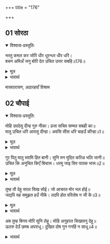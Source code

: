+++
title = "176"

+++


## 01 सोरठा
<details open><summary>विश्वास-प्रस्तुतिः</summary>

भरतु कमल कर जोरि धीर धुरन्धर धीर धरि।  
बचन अमिअँ जनु बोरि देत उचित उत्तर सबहि॥176॥  
</details>
<details><summary>मूल</summary>

भरतु कमल कर जोरि धीर धुरन्धर धीर धरि।  
बचन अमिअँ जनु बोरि देत उचित उत्तर सबहि॥176॥  
</details>

<details><summary>भावार्थ</summary>

धैर्य की धुरी को धारण करने वाले भरतजी धीरज धरकर, कमल के समान हाथों को जोडकर, वचनों को मानो अमृत में डुबाकर सबको उचित उत्तर देने लगे-॥176॥  
</details>


मासपारायण, अठारहवाँ विश्राम  




## 02 चौपाई
<details open><summary>विश्वास-प्रस्तुतिः</summary>

मोहि उपदेसु दीन्ह गुरु नीका। प्रजा सचिव सम्मत सबही का॥  
मातु उचित धरि आयसु दीन्हा। अवसि सीस धरि चाहउँ कीन्हा॥1॥  
</details>
<details><summary>मूल</summary>

मोहि उपदेसु दीन्ह गुरु नीका। प्रजा सचिव सम्मत सबही का॥  
मातु उचित धरि आयसु दीन्हा। अवसि सीस धरि चाहउँ कीन्हा॥1॥  
</details>

<details><summary>भावार्थ</summary>

गुरुजी ने मुझे सुन्दर उपदेश दिया। (फिर) प्रजा, मन्त्री आदि सभी को यही सम्मत है। माता ने भी उचित समझकर ही आज्ञा दी है और मैं भी अवश्य उसको सिर चढाकर वैसा ही करना चाहता हूँ॥1॥  
</details>

गुर पितु मातु स्वामि हित बानी। सुनि मन मुदित करिअ भलि जानी॥  
उचित कि अनुचित किएँ बिचारू। धरमु जाइ सिर पातक भारू॥2॥  

<details><summary>मूल</summary>

गुर पितु मातु स्वामि हित बानी। सुनि मन मुदित करिअ भलि जानी॥  
उचित कि अनुचित किएँ बिचारू। धरमु जाइ सिर पातक भारू॥2॥  
</details>

<details><summary>भावार्थ</summary>

(क्योङ्कि) गुरु, पिता, माता, स्वामी और सुहृद् (मित्र) की वाणी सुनकर प्रसन्न मन से उसे अच्छी समझकर करना (मानना) चाहिए। उचित-अनुचित का विचार करने से धर्म जाता है और सिर पर पाप का भार चढता है॥2॥  
</details>

तुम्ह तौ देहु सरल सिख सोई। जो आचरत मोर भल होई॥  
जद्यपि यह समुझत हउँ नीकें। तदपि होत परितोष न जी कें॥3॥  

<details><summary>मूल</summary>

तुम्ह तौ देहु सरल सिख सोई। जो आचरत मोर भल होई॥  
जद्यपि यह समुझत हउँ नीकें। तदपि होत परितोष न जी कें॥3॥  
</details>

<details><summary>भावार्थ</summary>

आप तो मुझे वही सरल शिक्षा दे रहे हैं, जिसके आचरण करने में मेरा भला हो। यद्यपि मैं इस बात को भलीभाँति समझता हूँ, तथापि मेरे हृदय को सन्तोष नहीं होता॥3॥  
</details>

अब तुम्ह बिनय मोरि सुनि लेहू। मोहि अनुहरत सिखावनु देहू॥  
ऊतरु देउँ छमब अपराधू। दुखित दोष गुन गनहिं न साधू॥4॥  

<details><summary>भावार्थ</summary>

अब आप लोग मेरी विनती सुन लीजिए और मेरी योग्यता के अनुसार मुझे शिक्षा दीजिए। मैं उत्तर दे रहा हूँ, यह अपराध क्षमा कीजिए। साधु पुरुष दुःखी मनुष्य के दोष-गुणों को नहीं गिनते।  
</details>

